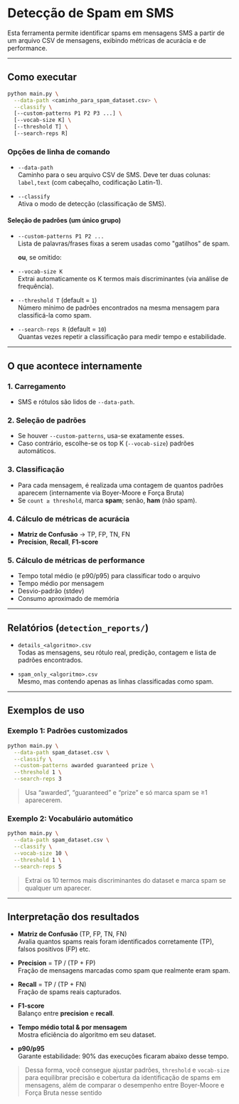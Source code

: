 # Detecção de Spam em SMS 

Esta ferramenta permite identificar spams em mensagens SMS a partir de um arquivo CSV de mensagens, exibindo métricas de acurácia e de performance.

---

## Como executar

```bash
python main.py \
  --data-path <caminho_para_spam_dataset.csv> \
  --classify \
  [--custom-patterns P1 P2 P3 ...] \
  [--vocab-size K] \
  [--threshold T] \
  [--search-reps R]
```

### Opções de linha de comando

- `--data-path`\
  Caminho para o seu arquivo CSV de SMS. Deve ter duas colunas: `label,text` (com cabeçalho, codificação Latin-1).

- `--classify`\
  Ativa o modo de detecção (classificação de SMS).

#### Seleção de padrões (um único grupo)

- `--custom-patterns P1 P2 ...`\
  Lista de palavras/frases fixas a serem usadas como "gatilhos" de spam.

  **ou**, se omitido:

- `--vocab-size K`\
  Extrai automaticamente os K termos mais discriminantes (via análise de frequência).

- `--threshold T` (default = `1`)\
  Número mínimo de padrões encontrados na mesma mensagem para classificá-la como spam.

- `--search-reps R` (default = `10`)\
  Quantas vezes repetir a classificação para medir tempo e estabilidade.

---

## O que acontece internamente

### 1. Carregamento

- SMS e rótulos são lidos de `--data-path`.

### 2. Seleção de padrões

- Se houver `--custom-patterns`, usa-se exatamente esses.
- Caso contrário, escolhe-se os top K (`--vocab-size`) padrões automáticos.

### 3. Classificação

- Para cada mensagem, é realizada uma contagem de quantos padrões aparecem (internamente via Boyer-Moore e Força Bruta)
- Se `count ≥ threshold`, marca **spam**; senão, **ham** (não spam).

### 4. Cálculo de métricas de acurácia

- **Matriz de Confusão** → TP, FP, TN, FN
- **Precision**, **Recall**, **F1-score**

### 5. Cálculo de métricas de performance

- Tempo total médio (e p90/p95) para classificar todo o arquivo
- Tempo médio por mensagem
- Desvio-padrão (stdev)
- Consumo aproximado de memória 

---

## Relatórios (`detection_reports/`)

- `details_<algoritmo>.csv`\
  Todas as mensagens, seu rótulo real, predição, contagem e lista de padrões encontrados.

- `spam_only_<algoritmo>.csv`\
  Mesmo, mas contendo apenas as linhas classificadas como spam.

---

## Exemplos de uso

### Exemplo 1: Padrões customizados

```bash
python main.py \
  --data-path spam_dataset.csv \
  --classify \
  --custom-patterns awarded guaranteed prize \
  --threshold 1 \
  --search-reps 3
```

> Usa “awarded”, “guaranteed” e “prize” e só marca spam se ≥1 aparecerem.

### Exemplo 2: Vocabulário automático

```bash
python main.py \
  --data-path spam_dataset.csv \
  --classify \
  --vocab-size 10 \
  --threshold 1 \
  --search-reps 5
```

> Extrai os 10 termos mais discriminantes do dataset e marca spam se qualquer um aparecer.

---

## Interpretação dos resultados

- **Matriz de Confusão** (TP, FP, TN, FN)\
  Avalia quantos spams reais foram identificados corretamente (TP), falsos positivos (FP) etc.

- **Precision** = TP / (TP + FP)\
  Fração de mensagens marcadas como spam que realmente eram spam.

- **Recall** = TP / (TP + FN)\
  Fração de spams reais capturados.

- **F1-score**\
  Balanço entre **precision** e **recall**.

- **Tempo médio total & por mensagem**\
  Mostra eficiência do algoritmo em seu dataset.

- **p90/p95**\
  Garante estabilidade: 90% das execuções ficaram abaixo desse tempo.

> Dessa forma, você consegue ajustar padrões, `threshold` e `vocab-size` para equilibrar precisão e cobertura da identificação de spams em mensagens, além de comparar o desempenho entre Boyer-Moore e Força Bruta nesse sentido